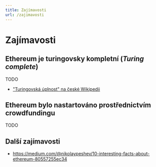 ```yaml
---
title: Zajímavosti
url: /zajimavosti
---
```


# Zajímavosti

## Ethereum je turingovsky kompletní (*Turing complete*)

TODO

* ["Turingovská úplnost" na české Wikipedii](https://cs.wikipedia.org/wiki/Turingovsk%C3%A1_%C3%BAplnost)


## Ethereum bylo nastartováno prostřednictvím crowdfundingu

TODO


## Další zajímavosti

* <https://medium.com/@nikolaypeshev/10-interesting-facts-about-ethereum-80557255ec34>
